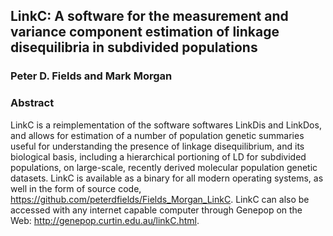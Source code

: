 ## LinkC: A software for the measurement and variance component estimation of linkage disequilibria in subdivided populations
### Peter D. Fields and Mark Morgan
### Abstract
LinkC is a reimplementation of the software softwares LinkDis and LinkDos, and allows for estimation of a number of population genetic summaries useful for understanding the presence of linkage disequilibrium, and its biological basis, including a hierarchical portioning of LD for subdivided populations, on large-scale, recently derived molecular population genetic datasets. LinkC is available as a binary for all modern operating systems, as well in the form of source code, https://github.com/peterdfields/Fields_Morgan_LinkC. LinkC can also be accessed with any internet capable computer through Genepop on the Web: http://genepop.curtin.edu.au/linkC.html.
